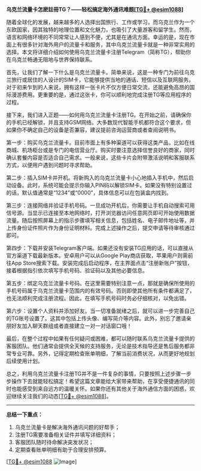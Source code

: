 **乌克兰流量卡怎麽註冊TG？——轻松搞定海外通讯难题[[TG💪+ @esim1088](https://t.me/s/esim1088)]**

随着全球化的发展，越来越多的人选择出国旅行、工作或学习，而乌克兰作为一个东欧国家，因其独特的地理位置和文化魅力，也吸引了大量游客和留学生。然而，语言和网络环境的不同常常让人感到不便，尤其是在通讯方面。幸运的是，现在市面上有很多针对海外用户的流量卡和服务，其中乌克兰流量卡就是一种非常实用的选择。本文将详细介绍如何使用乌克兰流量卡注册Telegram（简称TG），帮助你在乌克兰畅通无阻地与世界保持联系。

首先，让我们了解一下什么是乌克兰流量卡。简单来说，这是一种专门为前往乌克兰旅行或居住的人设计的SIM卡，它能够提供当地的通话、短信以及互联网服务。对于初来乍到的人来说，拥有这样一张卡片不仅方便日常交流，还能避免高昂的国际漫游费用。更重要的是，通过这张卡，你可以顺利地完成注册TG等应用程序的过程。

接下来，我们进入正题——如何用乌克兰流量卡注册TG。在开始之前，请确保你的手机已经解锁，并且支持GSM网络。大多数现代智能手机都符合这个要求，但如果你不确定自己的设备是否兼容，建议提前咨询运营商或者查阅说明书。

第一步：购买乌克兰流量卡。目前市面上有多种渠道可以获得这类产品，比如在线商城、机场柜台或是专门的电信营业厅。购买时要注意选择信誉良好的商家，同时确认套餐内容是否适合自己需求。一般来说，这些卡片会附带激活说明和客服联系方式，以便用户遇到问题时寻求帮助。

第二步：插入SIM卡并开机。将新购入的乌克兰流量卡小心地插入手机中，然后启动设备。此时，系统可能会提示你输入PIN码以解锁SIM卡。如果没有特别设置过的话，默认值通常是“1234”或“0000”，具体信息可以在包装盒内找到。

第三步：连接网络并验证手机号码。一旦成功开机后，你需要让手机自动搜索可用信号源。当显示已连接至本地网络时，打开浏览器访问任意网页即可开始使用数据流量。随后按照屏幕上的指示步骤填写相关信息，包括姓名、电子邮件地址等，并上传身份证件照片作为身份证明材料。完成上述操作之后，提交申请等待审核通过即可。

第四步：下载并安装Telegram客户端。如果还没有安装TG应用的话，可以直接从官方渠道下载最新版本。安卓用户可以从Google Play商店获取，苹果用户则需前往App Store搜索下载。安装完成后启动程序，在主界面点击“注册新账户”按钮，接着根据指引依次填写手机号码、验证码以及其他必要信息。

第五步：绑定乌克兰流量卡号码。在这里需要特别注意一点，那就是确保所使用的手机号码属于乌克兰流量卡范围内的有效号码。否则即使其他所有条件都满足了，也无法顺利完成注册流程。因此，在填写手机号码时务必仔细核对，以免出错。

第六步：设置个人资料并添加好友。当一切准备就绪之后，就可以进一步完善自己的TG账号设置了。这其中包括上传头像、编写简介等内容。此外，别忘了邀请亲朋好友加入聊天群组或者直接建立一对一对话窗口哦！

最后，在整个过程中如果有任何疑问或困难，都可以随时联系乌克兰流量卡提供的客服团队。他们通常会提供全天候的支持服务，无论是技术指导还是售后服务都非常专业可靠。另外，记得定期检查账单明细，了解当前消费状况，从而更好地规划后续使用计划。

总之，利用乌克兰流量卡注册TG并不是一件复杂的事情，只要按照上述步骤一步步操作下去就能轻松搞定！希望这篇文章能给大家带来帮助，在享受便捷通讯的同时也能感受到来自远方的温暖关怀。如果你还有其他关于海外通信方面的困惑，欢迎继续关注我们的动态[[TG💪+ @esim1088](https://t.me/s/esim1088)]。

---

**总结一下重点：**
1. 乌克兰流量卡是解决海外通讯问题的好帮手；
2. 注册TG需要准备相关证件并填写详细资料；
3. 客服团队随时待命解决突发状况；
4. 定期查看账单明细有助于合理安排预算。

[[TG💪+ @esim1088](https://t.me/s/esim1088) ![Image](https://i.postimg.cc/4NQfJmqS/Snipaste-2025-05-13-00-14-12.png)]